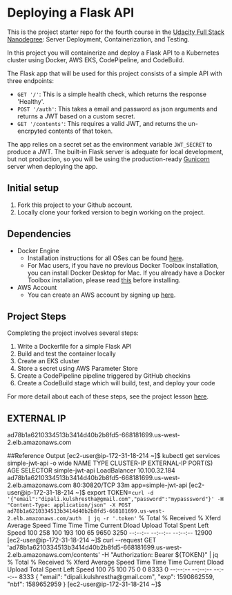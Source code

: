 # Deploying a Flask API

This is the project starter repo for the fourth course in the [Udacity Full Stack Nanodegree](https://www.udacity.com/course/full-stack-web-developer-nanodegree--nd004): Server Deployment, Containerization, and Testing.

In this project you will containerize and deploy a Flask API to a Kubernetes cluster using Docker, AWS EKS, CodePipeline, and CodeBuild.

The Flask app that will be used for this project consists of a simple API with three endpoints:

- `GET '/'`: This is a simple health check, which returns the response 'Healthy'. 
- `POST '/auth'`: This takes a email and password as json arguments and returns a JWT based on a custom secret.
- `GET '/contents'`: This requires a valid JWT, and returns the un-encrpyted contents of that token. 

The app relies on a secret set as the environment variable `JWT_SECRET` to produce a JWT. The built-in Flask server is adequate for local development, but not production, so you will be using the production-ready [Gunicorn](https://gunicorn.org/) server when deploying the app.

## Initial setup
1. Fork this project to your Github account.
2. Locally clone your forked version to begin working on the project.

## Dependencies

- Docker Engine
    - Installation instructions for all OSes can be found [here](https://docs.docker.com/install/).
    - For Mac users, if you have no previous Docker Toolbox installation, you can install Docker Desktop for Mac. If you already have a Docker Toolbox installation, please read [this](https://docs.docker.com/docker-for-mac/docker-toolbox/) before installing.
 - AWS Account
     - You can create an AWS account by signing up [here](https://aws.amazon.com/#).
     
## Project Steps

Completing the project involves several steps:

1. Write a Dockerfile for a simple Flask API
2. Build and test the container locally
3. Create an EKS cluster
4. Store a secret using AWS Parameter Store
5. Create a CodePipeline pipeline triggered by GitHub checkins
6. Create a CodeBuild stage which will build, test, and deploy your code

For more detail about each of these steps, see the project lesson [here](https://classroom.udacity.com/nanodegrees/nd004/parts/1d842ebf-5b10-4749-9e5e-ef28fe98f173/modules/ac13842f-c841-4c1a-b284-b47899f4613d/lessons/becb2dac-c108-4143-8f6c-11b30413e28d/concepts/092cdb35-28f7-4145-b6e6-6278b8dd7527).

## EXTERNAL IP

ad78b1a6210334513b3414d40b2b8fd5-668181699.us-west-2.elb.amazonaws.com

##Reference Output
 [ec2-user@ip-172-31-18-214 ~]$ kubectl get services simple-jwt-api -o wide
NAME             TYPE           CLUSTER-IP      EXTERNAL-IP                                                              PORT(S)        AGE   SELECTOR
simple-jwt-api   LoadBalancer   10.100.32.184   ad78b1a6210334513b3414d40b2b8fd5-668181699.us-west-2.elb.amazonaws.com   80:30820/TCP   33m   app=simple-jwt-api
[ec2-user@ip-172-31-18-214 ~]$ export TOKEN=`curl -d '{"email":"dipali.kulshrestha@gmail.com","password":"mypasssword"}' -H "Content-Type: application/json" -X POST ad78b1a6210334513b3414d40b2b8fd5-668181699.us-west-2.elb.amazonaws.com/auth  | jq -r '.token'`
  % Total    % Received % Xferd  Average Speed   Time    Time     Time  Current
                                 Dload  Upload   Total   Spent    Left  Speed
100   258  100   193  100    65   9650   3250 --:--:-- --:--:-- --:--:-- 12900
[ec2-user@ip-172-31-18-214 ~]$ curl --request GET 'ad78b1a6210334513b3414d40b2b8fd5-668181699.us-west-2.elb.amazonaws.com/contents' -H "Authorization: Bearer ${TOKEN}" | jq
  % Total    % Received % Xferd  Average Speed   Time    Time     Time  Current
                                 Dload  Upload   Total   Spent    Left  Speed
100    75  100    75    0     0   8333      0 --:--:-- --:--:-- --:--:--  8333
{
  "email": "dipali.kulshrestha@gmail.com",
  "exp": 1590862559,
  "nbf": 1589652959
}
[ec2-user@ip-172-31-18-214 ~]$

